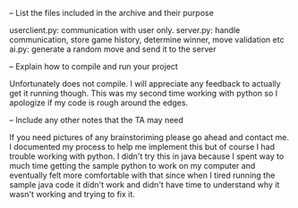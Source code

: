 – List the files included in the archive and their purpose

userclient.py: communication with user only. 
server.py: handle communication, store game history, determine winner, move validation etc
ai.py: generate a random move and send it to the server 

– Explain how to compile and run your project

Unfortunately does not compile. I will appreciate any feedback to actually get it running though. This was my second time working 
with python so I apologize if my code is rough around the edges. 

– Include any other notes that the TA may need

If you need pictures of any brainstoriming please go ahead and contact me. I documented my process to help me 
implement this but of course I had trouble working with python. I didn't try this in java because I spent way to much time 
getting the sample python to work on my computer and eventually felt more comfortable with that since when I tired running the sample
java code it didn't work and didn't have time to understand why it wasn't working and trying to fix it.
